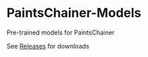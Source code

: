 # PaintsChainer-Models
Pre-trained models for PaintsChainer

See [Releases](https://github.com/liamjones/PaintsChainer-Models/releases) for downloads
